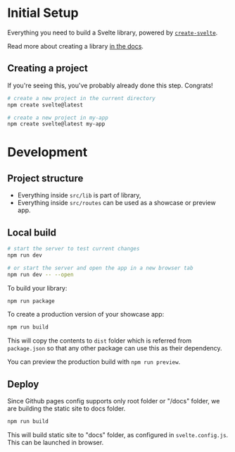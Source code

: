 # Initial Setup
Everything you need to build a Svelte library, powered by [`create-svelte`](https://github.com/sveltejs/kit/tree/main/packages/create-svelte).

Read more about creating a library [in the docs](https://kit.svelte.dev/docs/packaging).

## Creating a project

If you're seeing this, you've probably already done this step. Congrats!

```bash
# create a new project in the current directory
npm create svelte@latest

# create a new project in my-app
npm create svelte@latest my-app
```

# Development

## Project structure
- Everything inside `src/lib` is part of library, 
- Everything inside `src/routes` can be used as a showcase or preview app.

## Local build
```bash
# start the server to test current changes
npm run dev

# or start the server and open the app in a new browser tab
npm run dev -- --open
```

To build your library:

```bash
npm run package
```

To create a production version of your showcase app:

```bash
npm run build
```
This will copy the contents to `dist` folder which is referred from `package.json` so that any other package can use this as their dependency.


You can preview the production build with `npm run preview`.

## Deploy
Since Github pages config supports only root folder or "/docs" folder, we are building the static site to docs folder. 

```bash
npm run build
```

This will build static site to "docs" folder, as configured in `svelte.config.js`. This can be launched in browser.
